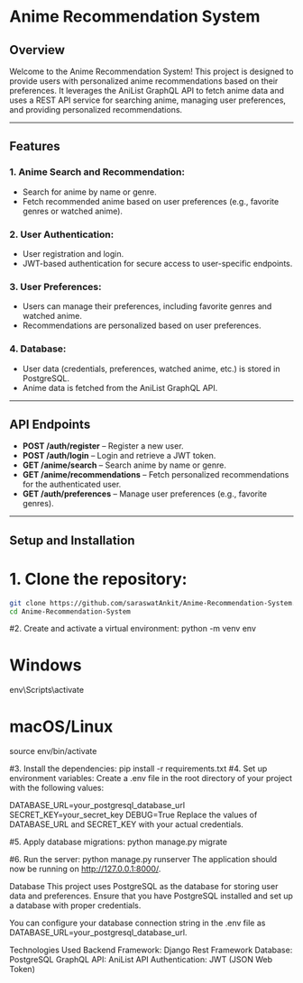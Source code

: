 # Anime Recommendation System

## Overview

Welcome to the Anime Recommendation System! This project is designed to provide users with personalized anime recommendations based on their preferences. It leverages the AniList GraphQL API to fetch anime data and uses a REST API service for searching anime, managing user preferences, and providing personalized recommendations.

---

## Features

### 1. **Anime Search and Recommendation:**
- Search for anime by name or genre.
- Fetch recommended anime based on user preferences (e.g., favorite genres or watched anime).

### 2. **User Authentication:**
- User registration and login.
- JWT-based authentication for secure access to user-specific endpoints.

### 3. **User Preferences:**
- Users can manage their preferences, including favorite genres and watched anime.
- Recommendations are personalized based on user preferences.

### 4. **Database:**
- User data (credentials, preferences, watched anime, etc.) is stored in PostgreSQL.
- Anime data is fetched from the AniList GraphQL API.

---

## API Endpoints

- **POST /auth/register** – Register a new user.
- **POST /auth/login** – Login and retrieve a JWT token.
- **GET /anime/search** – Search anime by name or genre.
- **GET /anime/recommendations** – Fetch personalized recommendations for the authenticated user.
- **GET /auth/preferences** – Manage user preferences (e.g., favorite genres).

---

## Setup and Installation

# 1. **Clone the repository:**

```bash
git clone https://github.com/saraswatAnkit/Anime-Recommendation-System.git
cd Anime-Recommendation-System

```

#2. Create and activate a virtual environment:
python -m venv env
# Windows
env\Scripts\activate
# macOS/Linux
source env/bin/activate

#3. Install the dependencies:
pip install -r requirements.txt
#4. Set up environment variables:
Create a .env file in the root directory of your project with the following values:

DATABASE_URL=your_postgresql_database_url
SECRET_KEY=your_secret_key
DEBUG=True
Replace the values of DATABASE_URL and SECRET_KEY with your actual credentials.

#5. Apply database migrations:
python manage.py migrate

#6. Run the server:
python manage.py runserver
The application should now be running on http://127.0.0.1:8000/.

Database
This project uses PostgreSQL as the database for storing user data and preferences. Ensure that you have PostgreSQL installed and set up a database with proper credentials.

You can configure your database connection string in the .env file as DATABASE_URL=your_postgresql_database_url.

Technologies Used
Backend Framework: Django Rest Framework
Database: PostgreSQL
GraphQL API: AniList API
Authentication: JWT (JSON Web Token)
